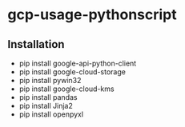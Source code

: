 # gcp-usage-pythonscript

## Installation

- pip install google-api-python-client
- pip install google-cloud-storage
- pip install pywin32
- pip install google-cloud-kms
- pip install pandas
- pip install Jinja2
- pip install openpyxl
